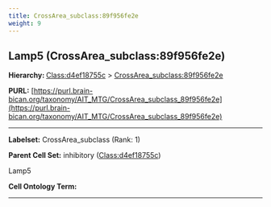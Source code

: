 ```yaml
---
title: CrossArea_subclass:89f956fe2e
weight: 9
---
```

## Lamp5 (CrossArea_subclass:89f956fe2e)
<b>Hierarchy: </b>
[Class:d4ef18755c](../Class_d4ef18755c) >
[CrossArea_subclass:89f956fe2e](../CrossArea_subclass_89f956fe2e)

**PURL:** [https://purl.brain-bican.org/taxonomy/AIT_MTG/CrossArea_subclass_89f956fe2e](https://purl.brain-bican.org/taxonomy/AIT_MTG/CrossArea_subclass_89f956fe2e)

---


**Labelset:** CrossArea_subclass (Rank: 1)

**Parent Cell Set:** inhibitory ([Class:d4ef18755c](../Class_d4ef18755c))

Lamp5


**Cell Ontology Term:** 

[MARKER GENES.]: #


---

[TRANSFERRED ANNOTATIONS.]: #


[AUTHOR ANNOTATION FIELDS.]: #

